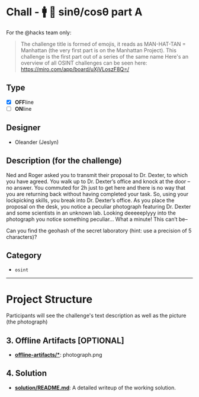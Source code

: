 # Chall - 🚹 🎩 sinθ/cosθ  part A


For the @hacks team only:
> The challenge title is formed of emojis, it reads as MAN-HAT-TAN = Manhattan (the very first part is on the Manhattan Project). This challenge is the first part out of a series of the same name
> Here's an overview of all OSINT challenges can be seen here: https://miro.com/app/board/uXjVLoszF8Q=/

## Type

- [X] **OFF**line
- [ ] **ON**line

## Designer

- Oleander (Jeslyn)

## Description (for the challenge)

Ned and Roger asked you to transmit their proposal to Dr. Dexter, to which you have agreed. You walk up to Dr. Dexter’s office and knock at the door – no answer. You commuted for 2h just to get here and there is no way that you are returning back without having completed your task. So, using your lockpicking skills, you break into Dr. Dexter’s office. As you place the proposal on the desk, you notice a peculiar photograph featuring Dr. Dexter and some scientists in an unknown lab. Looking deeeeeplyyy into the photograph you notice something peculiar… 
What a minute! This can’t be–

Can you find the geohash of the secret laboratory (hint: use a precision of 5 characters)?


## Category

- `osint`
---

# Project Structure
Participants will see the challenge's text description as well as the picture (the photograph)
## 3. Offline Artifacts [OPTIONAL]


- **[offline-artifacts/*](offline-artifacts/)**: photograph.png

## 4. Solution

- **[solution/README.md](solution/README.md)**: A detailed writeup of the working solution.
  
